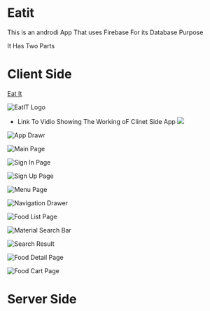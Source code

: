 # Eatit

This is an androdi App That uses Firebase For its Database Purpose

It Has Two Parts 

# Client Side
[Eat It](https://github.com/DAKSHSEMWAL/Eatit/tree/master/Client%20Side/EatIt2)

  ![EatIT Logo](https://github.com/DAKSHSEMWAL/Eatit/blob/master/Client%20Side/EatIt2/eatitlogo.png)
 
 * Link To Vidio Showing The Working oF Clinet Side App
  [![](http://img.youtube.com/vi/-nLGb7KCfAU/0.jpg)](http://www.youtube.com/watch?v=-nLGb7KCfAU "Eat IT Client Side App")
  
  ![App Drawr](https://github.com/DAKSHSEMWAL/Eatit/blob/master/Client%20Side/EatIt2/Screenshot_20180919-015240.png)
    
  ![Main Page](https://github.com/DAKSHSEMWAL/Eatit/blob/master/Client%20Side/EatIt2/Screenshot_20180919-015329.png)
  
  ![Sign In Page](https://github.com/DAKSHSEMWAL/Eatit/blob/master/Client%20Side/EatIt2/Screenshot_20180919-015338.png)
  
  ![Sign Up Page](https://github.com/DAKSHSEMWAL/Eatit/blob/master/Client%20Side/EatIt2/Screenshot_20180919-021646.png)
  
  ![Menu Page](https://github.com/DAKSHSEMWAL/Eatit/blob/master/Client%20Side/EatIt2/Screenshot_20180919-015346.png)
  
  ![Navigation Drawer](https://github.com/DAKSHSEMWAL/Eatit/blob/master/Client%20Side/EatIt2/Screenshot_20180919-015351.png)
  
  ![Food List Page](https://github.com/DAKSHSEMWAL/Eatitb/blob/master/Client%20Side/EatIt2/Screenshot_20180919-015403.png)
  
  ![Material Search Bar](https://github.com/DAKSHSEMWAL/Eatit/blob/master/Client%20Side/EatIt2/Screenshot_20180919-015411.png)
  
  ![Search Result](https://github.com/DAKSHSEMWAL/Eatit/blob/master/Client%20Side/EatIt2/Screenshot_20180919-020910.png)
  
  ![Food Detail Page](https://github.com/DAKSHSEMWAL/Eatit/blob/master/Client%20Side/EatIt2/Screenshot_20180919-020920.png)
  
  ![Food Cart Page](https://github.com/DAKSHSEMWAL/Eatit/blob/master/Client%20Side/EatIt2/Screenshot_20180919-021724.png)
  

# Server Side
